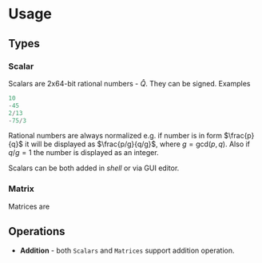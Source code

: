 # Usage

## Types
### Scalar
Scalars are 2x64-bit rational numbers - $\hat{Q}$. They can be signed. Examples
```matlab
10
-45
2/13
-75/3
```
Rational numbers are always normalized e.g. if number is in form $\frac{p}{q}$ it will be 
displayed as $\frac{p/g}{q/g}$, where $g=\text{gcd}(p, q)$. Also if $q/g = 1$ the number is displayed as an integer.

Scalars can be both added in *shell* or via GUI editor. 

### Matrix
Matrices are 

## Operations
* **Addition** - both `Scalars` and `Matrices` support addition operation.


